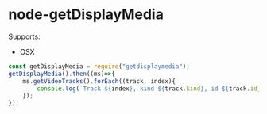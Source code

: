 # node-getDisplayMedia

Supports:

- OSX

```JavaScript
const getDisplayMedia = require("getdisplaymedia");
getDisplayMedia().then((ms)=>{
    ms.getVideoTracks().forEach((track, index){
        console.log(`Track ${index}, kind ${track.kind}, id ${track.id}`)
    });
});
```